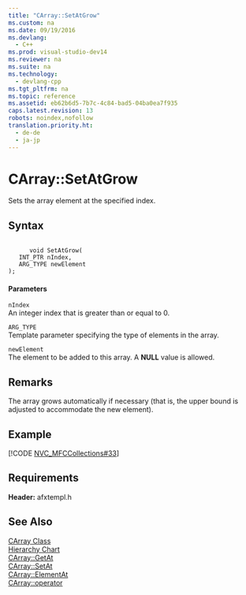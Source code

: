 ```yaml
---
title: "CArray::SetAtGrow"
ms.custom: na
ms.date: 09/19/2016
ms.devlang: 
  - C++
ms.prod: visual-studio-dev14
ms.reviewer: na
ms.suite: na
ms.technology: 
  - devlang-cpp
ms.tgt_pltfrm: na
ms.topic: reference
ms.assetid: eb62b6d5-7b7c-4c84-bad5-04ba0ea7f935
caps.latest.revision: 13
robots: noindex,nofollow
translation.priority.ht: 
  - de-de
  - ja-jp
---
```

# CArray::SetAtGrow
Sets the array element at the specified index.  
  
## Syntax  
  
```  
  
      void SetAtGrow(  
   INT_PTR nIndex,  
   ARG_TYPE newElement   
);  
```  
  
#### Parameters  
 `nIndex`  
 An integer index that is greater than or equal to 0.  
  
 `ARG_TYPE`  
 Template parameter specifying the type of elements in the array.  
  
 `newElement`  
 The element to be added to this array. A **NULL** value is allowed.  
  
## Remarks  
 The array grows automatically if necessary (that is, the upper bound is adjusted to accommodate the new element).  
  
## Example  
 [!CODE [NVC_MFCCollections#33](../CodeSnippet/VS_Snippets_Cpp/NVC_MFCCollections#33)]  
  
## Requirements  
 **Header:** afxtempl.h  
  
## See Also  
 [CArray Class](../vs140/CArray-Class.md)   
 [Hierarchy Chart](../vs140/Hierarchy-Chart.md)   
 [CArray::GetAt](../vs140/CArray--GetAt.md)   
 [CArray::SetAt](../vs140/CArray--SetAt.md)   
 [CArray::ElementAt](../vs140/CArray--ElementAt.md)   
 [CArray::operator](../vs140/CArray--operator.md)
